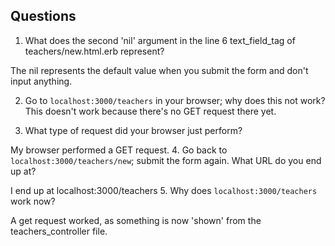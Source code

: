 ## Questions

1. What does the second 'nil' argument in the line 6 text_field_tag of teachers/new.html.erb represent?

The nil represents the default value when you submit the form and don't input anything.

2. Go to `localhost:3000/teachers` in your browser; why does this not work?
 This doesn't work because there's no GET request there yet. 

3. What type of request did your browser just perform?

My browser performed a GET request. 
4. Go back to `localhost:3000/teachers/new`; submit the form again. What URL do you end up at?

I end up at localhost:3000/teachers
5. Why does `localhost:3000/teachers` work now?

A get request worked, as something is now 'shown' from the teachers_controller file. 